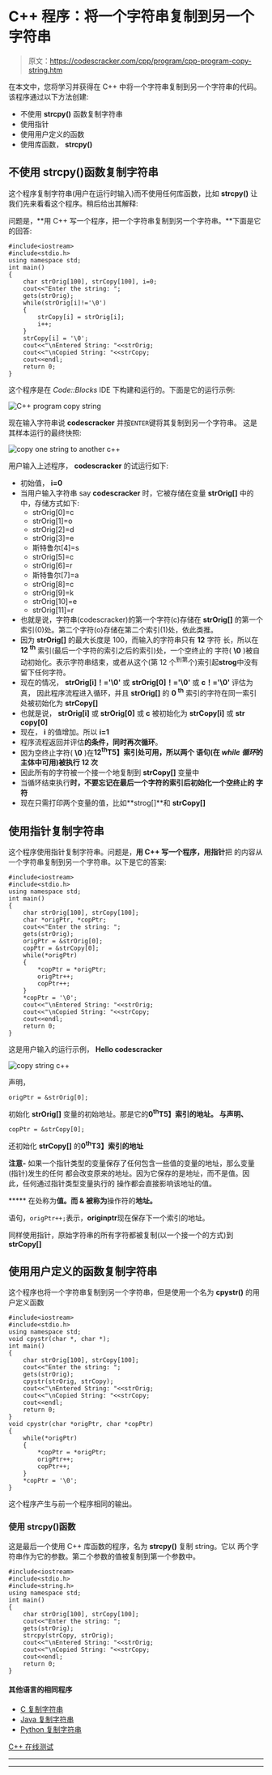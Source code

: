 # C++ 程序：将一个字符串复制到另一个字符串

> 原文：<https://codescracker.com/cpp/program/cpp-program-copy-string.htm>

在本文中，您将学习并获得在 C++ 中将一个字符串复制到另一个字符串的代码。该程序通过以下方法创建:

*   不使用 **strcpy()** 函数复制字符串
*   使用指针
*   使用用户定义的函数
*   使用库函数， **strcpy()**

## 不使用 strcpy()函数复制字符串

这个程序复制字符串(用户在运行时输入)而不使用任何库函数，比如 **strcpy()** 让我们先来看看这个程序。稍后给出其解释:

问题是，**用 C++ 写一个程序，把一个字符串复制到另一个字符串。**下面是它的回答:

```
#include<iostream>
#include<stdio.h>
using namespace std;
int main()
{
    char strOrig[100], strCopy[100], i=0;
    cout<<"Enter the string: ";
    gets(strOrig);
    while(strOrig[i]!='\0')
    {
        strCopy[i] = strOrig[i];
        i++;
    }
    strCopy[i] = '\0';
    cout<<"\nEntered String: "<<strOrig;
    cout<<"\nCopied String: "<<strCopy;
    cout<<endl;
    return 0;
}
```

这个程序是在 *Code::Blocks* IDE 下构建和运行的。下面是它的运行示例:

![C++ program copy string](img/6061cf1983b948205d22c8f531817bec.png)

现在输入字符串说 **codescracker** 并按`ENTER`键将其复制到另一个字符串。 这是其样本运行的最终快照:

![copy one string to another c++](img/b58e922c69760366e8427f24cdd2b5fc.png)

用户输入上述程序， **codescracker** 的试运行如下:

*   初始值， **i=0**
*   当用户输入字符串 say **codescracker** 时，它被存储在变量 **strOrig[]** 中的 中，存储方式如下:
    *   strOrig[0]=c
    *   strOrig[1]=o
    *   strOrig[2]=d
    *   strOrig[3]=e
    *   斯特鲁尔[4]=s
    *   strOrig[5]=c
    *   strOrig[6]=r
    *   斯特鲁尔[7]=a
    *   strOrig[8]=c
    *   strOrig[9]=k
    *   strOrig[10]=e
    *   strOrig[11]=r
*   也就是说，字符串(codescracker)的第一个字符(c)存储在 **strOrig[]** 的第一个索引(0)处。第二个字符(o)存储在第二个索引(1)处，依此类推。
*   因为 **strOrig[]** 的最大长度是 100，而输入的字符串只有 **12** 字符 长，所以在 **12 <sup>th</sup>** 索引(最后一个字符的索引之后的索引)处，一个空终止的 字符( **\0** )被自动初始化。表示字符串结束，或者从这个(第 12 个<sup>到第</sup>个)索引起**strog**中没有留下任何字符。
*   现在的情况， **strOrig[i]！='\0'** 或 **strOrig[0]！='\0'** 或 **c！='\0'** 评估为真， 因此程序流程进入循环，并且 **strOrig[]** 的 **0 <sup>th</sup>** 索引的字符在同一索引处被初始化为 **strCopy[]**
*   也就是说， **strOrig[i]** 或 **strOrig[0]** 或 **c** 被初始化为 **strCopy[i]** 或 **str copy[0]**
*   现在， **i** 的值增加。所以 **i=1**
*   程序流程返回并评估**的条件，同时再次循环**。
*   因为空终止字符( **\0** )在**12<sup>th</sup>T5】索引处可用，所以两个 语句(在 *while 循环*的主体中可用)被执行 12 次**
*   因此所有的字符被一个接一个地复制到 **strCopy[]** 变量中
*   当循环结束执行**时，不要忘记在最后一个字符的索引后初始化一个空终止的 字符**
*   现在只需打印两个变量的值，比如**strog[]**和 **strCopy[]**

## 使用指针复制字符串

这个程序使用指针复制字符串。问题是，**用 C++ 写一个程序，用指针**把 的内容从一个字符串复制到另一个字符串。以下是它的答案:

```
#include<iostream>
#include<stdio.h>
using namespace std;
int main()
{
    char strOrig[100], strCopy[100];
    char *origPtr, *copPtr;
    cout<<"Enter the string: ";
    gets(strOrig);
    origPtr = &strOrig[0];
    copPtr = &strCopy[0];
    while(*origPtr)
    {
        *copPtr = *origPtr;
        origPtr++;
        copPtr++;
    }
    *copPtr = '\0';
    cout<<"\nEntered String: "<<strOrig;
    cout<<"\nCopied String: "<<strCopy;
    cout<<endl;
    return 0;
}
```

这是用户输入的运行示例， **Hello codescracker**

![copy string c++](img/aaed899ee0460dc7126e2cda0fdee374.png)

声明，

```
origPtr = &strOrig[0];
```

初始化 **strOrig[]** 变量的初始地址。那是它的**0<sup>th</sup>T5】索引的地址。 与声明、**

```
copPtr = &strCopy[0];
```

还初始化 **strCopy[]** 的**0<sup>th</sup>T3】索引的地址**

**注意-** 如果一个指针类型的变量保存了任何包含一些值的变量的地址，那么变量(指针)发生的任何 都会改变原来的地址。因为它保存的是地址，而不是值。因此，任何通过指针类型变量执行的 操作都会直接影响该地址的值。

***** 在处称为**值。而 **&** 被称为**操作符的**地址。**

语句，`origPtr++;`表示，**originptr**现在保存下一个索引的地址。

同样使用指针，原始字符串的所有字符都被复制(以一个接一个的方式)到 **strCopy[]**

## 使用用户定义的函数复制字符串

这个程序也将一个字符串复制到另一个字符串，但是使用一个名为 **cpystr()** 的用户定义函数

```
#include<iostream>
#include<stdio.h>
using namespace std;
void cpystr(char *, char *);
int main()
{
    char strOrig[100], strCopy[100];
    cout<<"Enter the string: ";
    gets(strOrig);
    cpystr(strOrig, strCopy);
    cout<<"\nEntered String: "<<strOrig;
    cout<<"\nCopied String: "<<strCopy;
    cout<<endl;
    return 0;
}
void cpystr(char *origPtr, char *copPtr)
{
    while(*origPtr)
    {
        *copPtr = *origPtr;
        origPtr++;
        copPtr++;
    }
    *copPtr = '\0';
}
```

这个程序产生与前一个程序相同的输出。

### 使用 strcpy()函数

这是最后一个使用 C++ 库函数的程序，名为 **strcpy()** 复制 string。它以 两个字符串作为它的参数。第二个参数的值被复制到第一个参数中。

```
#include<iostream>
#include<stdio.h>
#include<string.h>
using namespace std;
int main()
{
    char strOrig[100], strCopy[100];
    cout<<"Enter the string: ";
    gets(strOrig);
    strcpy(strCopy, strOrig);
    cout<<"\nEntered String: "<<strOrig;
    cout<<"\nCopied String: "<<strCopy;
    cout<<endl;
    return 0;
}
```

#### 其他语言的相同程序

*   [C 复制字符串](/c/program/c-program-copy-string.htm)
*   [Java 复制字符串](/java/program/java-program-copy-string.htm)
*   [Python 复制字符串](/python/program/python-program-copy-string.htm)

[C++ 在线测试](/exam/showtest.php?subid=3)

* * *

* * *